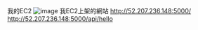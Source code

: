 我的EC2
![image](https://github.com/user-attachments/assets/63d97c17-c80e-4047-a552-69af7063eaa1)
我EC2上架的網站
http://52.207.236.148:5000/
http://52.207.236.148:5000/api/hello
